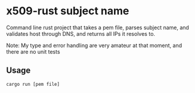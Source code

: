 # x509-rust subject name

Command line rust project that takes a pem file, parses subject name, and validates host through DNS, and returns all IPs it resolves to.

Note: My type and error handling are very amateur at that moment, and there are no unit tests

## Usage 

`cargo run [pem file]`
